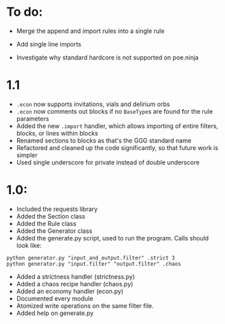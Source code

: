 # To do:
* Merge the append and import rules into a single rule
* Add single line imports

* Investigate why standard hardcore is not supported on poe.ninja

# 1.1
* `.econ` now supports invitations, vials and delirium orbs
* `.econ` now comments out blocks if no `BaseType`s are found for the rule parameters
* Added the new `.import` handler, which allows importing of entire filters, blocks, or lines within blocks
* Renamed sections to blocks as that's the GGG standard name
* Refactored and cleaned up the code significantly, so that future work is simpler
* Used single underscore for private instead of double underscore

# 1.0:
* Included the requests library
* Added the Section class
* Added the Rule class
* Added the Generator class
* Added the generate.py script, used to run the program. Calls should look like:
```        
python generator.py "input_and_output.filter" .strict 3
python generator.py "input.filter" "output.filter" .chaos
```
* Added a strictness handler (strictness.py)
* Added a chaos recipe handler (chaos.py)
* Added an economy handler (econ.py)
* Documented every module
* Atomized write operations on the same filter file.
* Added help on generate.py